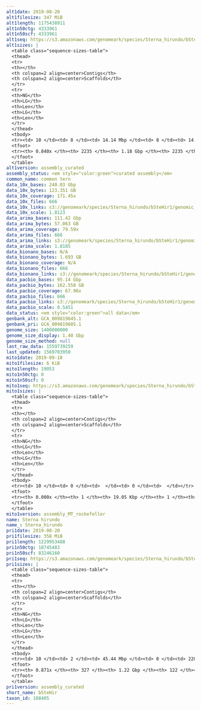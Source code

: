 ```yaml
---
alt1date: 2019-08-20
alt1filesize: 347 MiB
alt1length: 1175438911
alt1n50ctg: 4333961
alt1n50scf: 4333961
alt1seq: https://s3.amazonaws.com/genomeark/species/Sterna_hirundo/bSteHir1/assembly_curated/bSteHir1.alt.cur.20190820.fasta.gz
alt1sizes: |
  <table class="sequence-sizes-table">
  <thead>
  <tr>
  <th></th>
  <th colspan=2 align=center>Contigs</th>
  <th colspan=2 align=center>Scaffolds</th>
  </tr>
  <tr>
  <th>NG</th>
  <th>LG</th>
  <th>Len</th>
  <th>LG</th>
  <th>Len</th>
  </tr>
  </thead>
  <tbody>
  <tr><td> 10 </td><td> 8 </td><td> 14.14 Mbp </td><td> 8 </td><td> 14.14 Mbp </td></tr>  <tr><td> 20 </td><td> 20 </td><td> 10.03 Mbp </td><td> 20 </td><td> 10.03 Mbp </td></tr>  <tr><td> 30 </td><td> 36 </td><td> 7.48 Mbp </td><td> 36 </td><td> 7.48 Mbp </td></tr>  <tr><td> 40 </td><td> 58 </td><td> 5.88 Mbp </td><td> 58 </td><td> 5.88 Mbp </td></tr>  <tr style="background-color:#cccccc;"><td> 50 </td><td> 85 </td><td> 4.33 Mbp </td><td> 85 </td><td> 4.33 Mbp </td></tr>  <tr><td> 60 </td><td> 126 </td><td> 2.68 Mbp </td><td> 126 </td><td> 2.68 Mbp </td></tr>  <tr><td> 70 </td><td> 198 </td><td> 1.27 Mbp </td><td> 198 </td><td> 1.27 Mbp </td></tr>  <tr><td> 80 </td><td> 750 </td><td> 73.03 Kbp </td><td> 750 </td><td> 73.03 Kbp </td></tr>  <tr><td> 90 </td><td> 0 </td><td>  </td><td> 0 </td><td>  </td></tr>  <tr><td> 100 </td><td> 0 </td><td>  </td><td> 0 </td><td>  </td></tr>  </tbody>
  <tfoot>
  <tr><th> 0.840x </th><th> 2235 </th><th> 1.18 Gbp </th><th> 2235 </th><th> 1.18 Gbp </th></tr>
  </tfoot>
  </table>
alt1version: assembly_curated
assembly_status: <em style="color:green">curated assembly</em>
common_name: common tern
data_10x_bases: 240.03 Gbp
data_10x_bytes: 123.351 GB
data_10x_coverage: 171.45x
data_10x_files: 666
data_10x_links: s3://genomeark/species/Sterna_hirundo/bSteHir1/genomic_data/10x/<br>
data_10x_scale: 1.8123
data_arima_bases: 111.42 Gbp
data_arima_bytes: 57.063 GB
data_arima_coverage: 79.59x
data_arima_files: 666
data_arima_links: s3://genomeark/species/Sterna_hirundo/bSteHir1/genomic_data/arima/<br>
data_arima_scale: 1.8185
data_bionano_bases: N/A
data_bionano_bytes: 1.693 GB
data_bionano_coverage: N/A
data_bionano_files: 666
data_bionano_links: s3://genomeark/species/Sterna_hirundo/bSteHir1/genomic_data/bionano/<br>
data_pacbio_bases: 95.14 Gbp
data_pacbio_bytes: 162.558 GB
data_pacbio_coverage: 67.96x
data_pacbio_files: 666
data_pacbio_links: s3://genomeark/species/Sterna_hirundo/bSteHir1/genomic_data/pacbio/<br>
data_pacbio_scale: 0.5451
data_status: <em style="color:green">all data</em>
genbank_alt: GCA_009819645.1
genbank_pri: GCA_009819605.1
genome_size: 1400000000
genome_size_display: 1.40 Gbp
genome_size_method: null
last_raw_data: 1559739259
last_updated: 1569703950
mito1date: 2019-09-18
mito1filesize: 6 KiB
mito1length: 19053
mito1n50ctg: 0
mito1n50scf: 0
mito1seq: https://s3.amazonaws.com/genomeark/species/Sterna_hirundo/bSteHir1/assembly_MT_rockefeller/bSteHir1.MT.20190918.fasta.gz
mito1sizes: |
  <table class="sequence-sizes-table">
  <thead>
  <tr>
  <th></th>
  <th colspan=2 align=center>Contigs</th>
  <th colspan=2 align=center>Scaffolds</th>
  </tr>
  <tr>
  <th>NG</th>
  <th>LG</th>
  <th>Len</th>
  <th>LG</th>
  <th>Len</th>
  </tr>
  </thead>
  <tbody>
  <tr><td> 10 </td><td> 0 </td><td>  </td><td> 0 </td><td>  </td></tr>  <tr><td> 20 </td><td> 0 </td><td>  </td><td> 0 </td><td>  </td></tr>  <tr><td> 30 </td><td> 0 </td><td>  </td><td> 0 </td><td>  </td></tr>  <tr><td> 40 </td><td> 0 </td><td>  </td><td> 0 </td><td>  </td></tr>  <tr style="background-color:#cccccc;"><td> 50 </td><td> 0 </td><td style="background-color:#ff8888;">  </td><td> 0 </td><td style="background-color:#ff8888;">  </td></tr>  <tr><td> 60 </td><td> 0 </td><td>  </td><td> 0 </td><td>  </td></tr>  <tr><td> 70 </td><td> 0 </td><td>  </td><td> 0 </td><td>  </td></tr>  <tr><td> 80 </td><td> 0 </td><td>  </td><td> 0 </td><td>  </td></tr>  <tr><td> 90 </td><td> 0 </td><td>  </td><td> 0 </td><td>  </td></tr>  <tr><td> 100 </td><td> 0 </td><td>  </td><td> 0 </td><td>  </td></tr>  </tbody>
  <tfoot>
  <tr><th> 0.000x </th><th> 1 </th><th> 19.05 Kbp </th><th> 1 </th><th> 19.05 Kbp </th></tr>
  </tfoot>
  </table>
mito1version: assembly_MT_rockefeller
name: Sterna hirundo
name_: Sterna_hirundo
pri1date: 2019-08-20
pri1filesize: 358 MiB
pri1length: 1229953488
pri1n50ctg: 18745483
pri1n50scf: 83246160
pri1seq: https://s3.amazonaws.com/genomeark/species/Sterna_hirundo/bSteHir1/assembly_curated/bSteHir1.pri.cur.20190820.fasta.gz
pri1sizes: |
  <table class="sequence-sizes-table">
  <thead>
  <tr>
  <th></th>
  <th colspan=2 align=center>Contigs</th>
  <th colspan=2 align=center>Scaffolds</th>
  </tr>
  <tr>
  <th>NG</th>
  <th>LG</th>
  <th>Len</th>
  <th>LG</th>
  <th>Len</th>
  </tr>
  </thead>
  <tbody>
  <tr><td> 10 </td><td> 2 </td><td> 45.44 Mbp </td><td> 0 </td><td> 220.15 Mbp </td></tr>  <tr><td> 20 </td><td> 5 </td><td> 35.39 Mbp </td><td> 1 </td><td> 166.72 Mbp </td></tr>  <tr><td> 30 </td><td> 10 </td><td> 26.64 Mbp </td><td> 2 </td><td> 132.03 Mbp </td></tr>  <tr><td> 40 </td><td> 15 </td><td> 22.54 Mbp </td><td> 3 </td><td> 85.55 Mbp </td></tr>  <tr style="background-color:#cccccc;"><td> 50 </td><td> 22 </td><td style="background-color:#88ff88;"> 18.75 Mbp </td><td> 5 </td><td style="background-color:#88ff88;"> 83.25 Mbp </td></tr>  <tr><td> 60 </td><td> 30 </td><td> 13.29 Mbp </td><td> 6 </td><td> 71.80 Mbp </td></tr>  <tr><td> 70 </td><td> 43 </td><td> 7.70 Mbp </td><td> 9 </td><td> 46.48 Mbp </td></tr>  <tr><td> 80 </td><td> 74 </td><td> 2.82 Mbp </td><td> 13 </td><td> 14.80 Mbp </td></tr>  <tr><td> 90 </td><td> 0 </td><td>  </td><td> 0 </td><td>  </td></tr>  <tr><td> 100 </td><td> 0 </td><td>  </td><td> 0 </td><td>  </td></tr>  </tbody>
  <tfoot>
  <tr><th> 0.871x </th><th> 327 </th><th> 1.22 Gbp </th><th> 122 </th><th> 1.23 Gbp </th></tr>
  </tfoot>
  </table>
pri1version: assembly_curated
short_name: bSteHir
taxon_id: 108405
---
```

